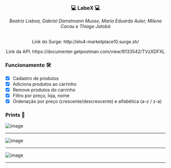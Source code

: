 ### <p align="center">💻 LabeX 💻</p>

<div align="center" margin-bottom="10px">
  <i>Beatriz Lisboa, Gabriel Dienstmann Musse, Maria Eduarda Auler, Milena Cacau e Thiago Jatobá</i>
</div> 
&nbsp
<p align="center">Link do Surge: http://elo4-marketplace10.surge.sh/</p>
<p align="center">Link da API: https://documenter.getpostman.com/view/9133542/TVzXDFXL</p>

### Funcionamento 🛠

- [x] Cadastro de produtos
- [x] Adiciona produtos ao carrinho
- [x] Remove produtos do carrinho
- [x] Filtro por preço, loja, nome
- [x] Ordenação por preço (crescente/descrescente) e alfabética (a-z / z-a)

### Prints 🎨

![image](https://user-images.githubusercontent.com/77981874/113492812-bbbfdb80-94b0-11eb-88be-f564fef8340e.png)

***

![image](https://user-images.githubusercontent.com/77981874/113492822-d72ae680-94b0-11eb-9884-e9f70ce397d1.png)

***

![image](https://user-images.githubusercontent.com/77981874/113492834-eca01080-94b0-11eb-9367-05f1cd9edb30.png)

***
